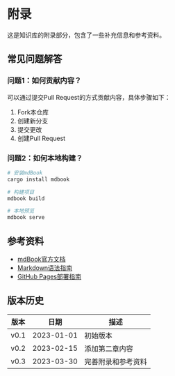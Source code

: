 # 附录

这是知识库的附录部分，包含了一些补充信息和参考资料。

## 常见问题解答

### 问题1：如何贡献内容？

可以通过提交Pull Request的方式贡献内容，具体步骤如下：

1. Fork本仓库
2. 创建新分支
3. 提交更改
4. 创建Pull Request

### 问题2：如何本地构建？

```bash
# 安装mdBook
cargo install mdbook

# 构建项目
mdbook build

# 本地预览
mdbook serve
```

## 参考资料

- [mdBook官方文档](https://rust-lang.github.io/mdBook/)
- [Markdown语法指南](https://www.markdownguide.org/)
- [GitHub Pages部署指南](https://docs.github.com/cn/pages)

## 版本历史

| 版本 | 日期 | 描述 |
|------|------|------|
| v0.1 | 2023-01-01 | 初始版本 |
| v0.2 | 2023-02-15 | 添加第二章内容 |
| v0.3 | 2023-03-30 | 完善附录和参考资料 |